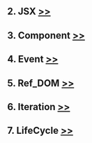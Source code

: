 ## 2. JSX [>>](./src/2.JSX)

## 3. Component [>>](./src/3.Component)

## 4. Event [>>](./src/4.Event)

## 5. Ref_DOM [>>](./src/5.Ref_DOM)

## 6. Iteration [>>](./src/6.Iteration)

## 7. LifeCycle [>>](./src/7.LifeCycle)